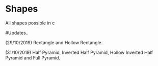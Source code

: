 # Shapes
All shapes possible in c

#Updates..

(29/10/2019)
Rectangle and Hollow Rectangle.

(31/10/2019)
Half Pyramid, Inverted Half Pyramid, Hollow Inverted Half Pyramid and Full Pyramid.

